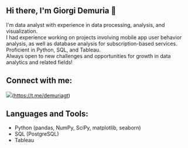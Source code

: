## Hi there, I'm Giorgi Demuria 👋

I'm data analyst with experience in data processing, analysis, and visualization.\
I had experience working on projects involving mobile app user behavior analysis, as well as database analysis for subscription-based services.\
Proficient in Python, SQL, and Tableau.\
Always open to new challenges and opportunities for growth in data analytics and related fields!

## Connect with me:
![](https://img.icons8.com/?size=100&id=9R1sV3QvY18K&format=png&color=000000)(https://t.me/demuriagt)

## Languages and Tools:
* Python (pandas, NumPy, SciPy, matplotlib, seaborn)
* SQL (PostgreSQL)
* Tableau
<!--
**DemuriaGT/DemuriaGT** is a ✨ _special_ ✨ repository because its `README.md` (this file) appears on your GitHub profile.

Here are some ideas to get you started:

- 🔭 I’m currently working on ...
- 🌱 I’m currently learning ...
- 👯 I’m looking to collaborate on ...
- 🤔 I’m looking for help with ...
- 💬 Ask me about ...
- 📫 How to reach me: ...
- 😄 Pronouns: ...
- ⚡ Fun fact: ...
-->
